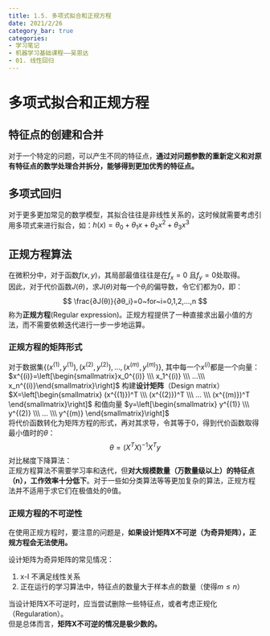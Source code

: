 ```yaml
---
title: 1.5. 多项式拟合和正规方程
date: 2021/2/26
category_bar: true
categories: 
- 学习笔记
- 机器学习基础课程——吴恩达
- 01. 线性回归
---
```

# 多项式拟合和正规方程
## 特征点的创建和合并
对于一个特定的问题，可以产生不同的特征点，**通过对问题参数的重新定义和对原有特征点的数学处理合并拆分，能够得到更加优秀的特征点。**

## 多项式回归
对于更多更加常见的数学模型，其拟合往往是非线性关系的，这时候就需要考虑引用多项式来进行拟合，如：$h(x)=θ_0+θ_1 x+θ_2 x^2+θ_3 x^3$  

## 正规方程算法  
在微积分中，对于函数$f(x,y)$，其局部最值往往是在$f_x=0$ 且$f_y=0$处取得。     
因此，对于代价函数$J(θ)$，求$J(θ)$对每一个$θ_i$的偏导数，令它们都为0，即：
$$
\frac{∂J(θ)}{∂θ_i}=0~for~i=0,1,2,…,n
$$
称为**正规方程**(Regular expression)。正规方程提供了一种直接求出最小值的方法，而不需要依赖迭代进行一步一步地运算。 
### 正规方程的矩阵形式  
对于数据集$\{(x^{(1)},y^{(1)}),(x^{(2)},y^{(2)}),...,(x^{(m)},y^{(m)})\}$,  其中每一个$x^{(i)}$都是一个向量：$x^{(i)}=\left[\begin{smallmatrix}x_0^{(i)} \\\ x_1^{(i)} \\\ ...\\\ x_n^{(i)}\end{smallmatrix}\right]$ 构建**设计矩阵**（Design matrix）$X=\left[\begin{smallmatrix}
(x^{(1)})^T \\\ (x^{(2)})^T \\\ ... \\\ (x^{(m)})^T 
\end{smallmatrix}\right]$  和值向量 $y=\left[\begin{smallmatrix}  y^{(1)} \\\ y^{(2)} \\\ ... \\\ y^{(m)}  \end{smallmatrix}\right]$  
将代价函数转化为矩阵方程的形式，再对其求导，令其等于0，得到代价函数取得最小值时的$θ$：
$$θ=(X^TX)^{-1}X^Ty$$
对比梯度下降算法：  
正规方程算法不需要学习率和迭代，但**对大规模数量（万数量级以上）的特征点（n），工作效率十分低下**。对于一些如分类算法等等更加复杂的算法，正规方程法并不适用于求它们在极值处的θ值。  

### 正规方程的不可逆性
在使用正规方程时，要注意的问题是，**如果设计矩阵X不可逆（为奇异矩阵），正规方程会无法使用。**  

设计矩阵为奇异矩阵的常见情况：
 1. x-I 不满足线性关系  
 2. 正在运行的学习算法中，特征点的数量大于样本点的数量（使得$m≤n$）  

当设计矩阵X不可逆时，应当尝试删除一些特征点，或者考虑正规化（Regularation）。  
但是总体而言，**矩阵X不可逆的情况是极少数的。**